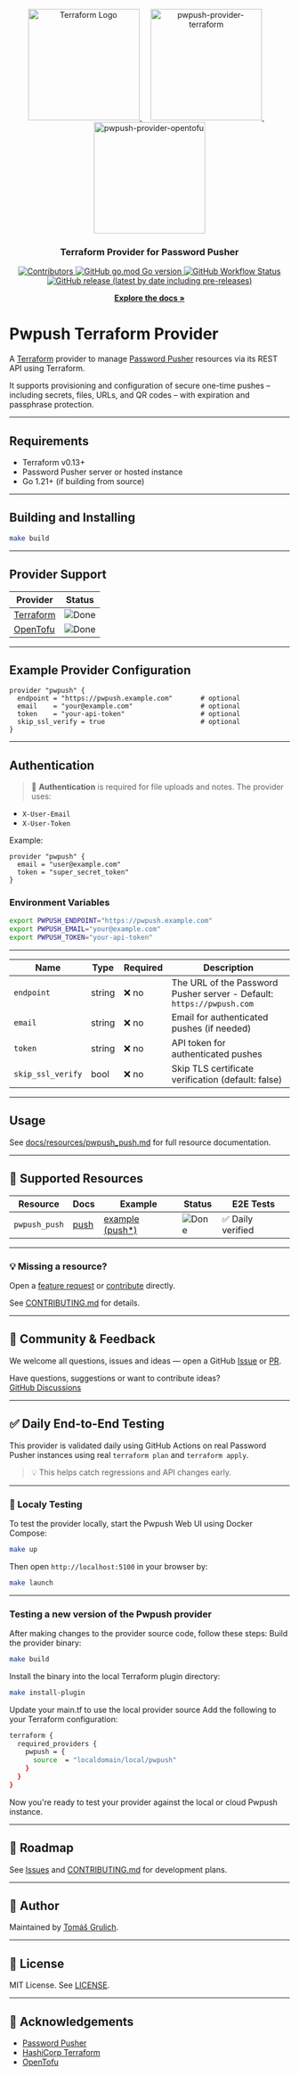 <p align="center">
  <a href="https://registry.terraform.io/providers/grulicht/pwpush/latest/docs">
    <img src="https://www.datocms-assets.com/2885/1731373310-terraform_white.svg" alt="Terraform Logo" width="200">
  </a>
  &nbsp;&nbsp;&nbsp;
  <a href="https://github.com/grulicht/terraform-provider-pwpush">
    <img src="https://docs.pwpush.com/assets/images/logo-transparent-sm-bare.png" alt="pwpush-provider-terraform" width="200">
  </a>
  &nbsp;&nbsp;&nbsp;
  <a href="https://search.opentofu.org/provider/grulicht/pwpush/latest">
    <img src="https://raw.githubusercontent.com/opentofu/brand-artifacts/main/full/transparent/SVG/on-dark.svg#gh-dark-mode-only" alt="pwpush-provider-opentofu" width="200">
  </a>
  <h3 align="center" style="font-weight: bold">Terraform Provider for Password Pusher</h3>
  <p align="center">
    <a href="https://github.com/grulicht/terraform-provider-pwpush/graphs/contributors">
      <img alt="Contributors" src="https://img.shields.io/github/contributors/grulicht/terraform-provider-pwpush">
    </a>
    <a href="https://golang.org/doc/devel/release.html">
      <img alt="GitHub go.mod Go version" src="https://img.shields.io/github/go-mod/go-version/grulicht/terraform-provider-pwpush">
    </a>
    <a href="https://github.com/grulicht/terraform-provider-pwpush/actions?query=workflow%3Arelease">
      <img alt="GitHub Workflow Status" src="https://img.shields.io/github/actions/workflow/status/grulicht/terraform-provider-pwpush/release.yml?branch=main&label=release">
    </a>
    <a href="https://github.com/grulicht/terraform-provider-pwpush/releases">
      <img alt="GitHub release (latest by date including pre-releases)" src="https://img.shields.io/github/v/release/grulicht/terraform-provider-pwpush?include_prereleases">
    </a>
  </p>
  <p align="center">
    <a href="https://github.com/grulicht/terraform-provider-pwpush/tree/main/docs"><strong>Explore the docs »</strong></a>
  </p>
</p>

# Pwpush Terraform Provider

A [Terraform](https://www.terraform.io) provider to manage [Password Pusher](https://pwpush.com/) resources via its REST API using Terraform.

It supports provisioning and configuration of secure one-time pushes – including secrets, files, URLs, and QR codes – with expiration and passphrase protection.

---

## Requirements

- Terraform v0.13+
- Password Pusher server or hosted instance
- Go 1.21+ (if building from source)

---

## Building and Installing

```bash
make build
```

---

## Provider Support

| Provider                                                                 | Status                                                              |
|--------------------------------------------------------------------------|----------------------------------------------------------------------|
| [Terraform](https://registry.terraform.io/providers/grulicht/pwpush/latest)  | ![Done](https://img.shields.io/badge/status-done-brightgreen)       |
| [OpenTofu](https://search.opentofu.org/provider/grulicht/pwpush/latest)      | ![Done](https://img.shields.io/badge/status-done-brightgreen)       |

---

## Example Provider Configuration

```hcl
provider "pwpush" {
  endpoint = "https://pwpush.example.com"       # optional
  email    = "your@example.com"                 # optional
  token    = "your-api-token"                   # optional
  skip_ssl_verify = true                        # optional
}
```

---

## Authentication

> 🔐 **Authentication** is required for file uploads and notes. The provider uses:
- `X-User-Email`
- `X-User-Token`

Example:

```hcl
provider "pwpush" {
  email = "user@example.com"
  token = "super_secret_token"
}
```

### Environment Variables

```bash
export PWPUSH_ENDPOINT="https://pwpush.example.com"
export PWPUSH_EMAIL="your@example.com"
export PWPUSH_TOKEN="your-api-token"
```

---

| Name             | Type    | Required | Description                                                                        |
|------------------|---------|----------|------------------------------------------------------------------------------------|
| `endpoint`       | string  | ❌ no    | The URL of the Password Pusher server - Default: `https://pwpush.com`              |
| `email`          | string  | ❌ no    | Email for authenticated pushes (if needed)                                         |
| `token`          | string  | ❌ no    | API token for authenticated pushes                                                 |
| `skip_ssl_verify`| bool    | ❌ no    | Skip TLS certificate verification (default: false)                                 |

---

## Usage

See [docs/resources/pwpush_push.md](./pwpush_push_resource.md) for full resource documentation.

---

## 🧩 Supported Resources

| Resource       | Docs                                  | Example                       | Status                                                        | E2E Tests             |
|----------------|---------------------------------------|-------------------------------|---------------------------------------------------------------|-----------------------|
| `pwpush_push`  | [push](docs/resources/pwpush_push.md) | [example (push*)](examples/)     | ![Done](https://img.shields.io/badge/status-done-brightgreen) |  ✅ Daily verified    |

---

### 💡 Missing a resource?

Open a [feature request](https://github.com/grulicht/terraform-provider-pwpush/issues) or [contribute](https://github.com/grulicht/terraform-provider-pwpush/pulls) directly.

See [CONTRIBUTING.md](./.github/CONTRIBUTING.md) for details.

---

## 💬 Community & Feedback

We welcome all questions, issues and ideas — open a GitHub [Issue](https://github.com/grulicht/terraform-provider-pwpush/issues) or [PR](https://github.com/grulicht/terraform-provider-pwpush/pulls).

Have questions, suggestions or want to contribute ideas?  
[GitHub Discussions](https://github.com/grulicht/terraform-provider-pwpush/discussions)

---

## ✅ Daily End-to-End Testing

This provider is validated daily using GitHub Actions on real Password Pusher instances using real `terraform plan` and `terraform apply`.

> 💡 This helps catch regressions and API changes early.

---

### 🧪 Localy Testing
To test the provider locally, start the Pwpush Web UI using Docker Compose:
```sh
make up
```
Then open `http://localhost:5100` in your browser by:
```sh
make launch
```

---

### Testing a new version of the Pwpush provider
After making changes to the provider source code, follow these steps:
Build the provider binary:
```sh
make build
```
Install the binary into the local Terraform plugin directory:
```sh
make install-plugin
```
Update your main.tf to use the local provider source
Add the following to your Terraform configuration:
```sh
terraform {
  required_providers {
    pwpush = {
      source  = "localdomain/local/pwpush"
    }
  }
}
```
Now you're ready to test your provider against the local or cloud Pwpush instance.

---

## 📍 Roadmap

See [Issues](https://github.com/grulicht/terraform-provider-pwpush/issues) and [CONTRIBUTING.md](./.github/CONTRIBUTING.md) for development plans.

---

## 👤 Author

Maintained by [Tomáš Grulich](https://github.com/grulicht).

---

## 📜 License

MIT License. See [LICENSE](./LICENSE).

---

## 🙌 Acknowledgements

- [Password Pusher](https://pwpush.com)
- [HashiCorp Terraform](https://www.terraform.io)
- [OpenTofu](https://opentofu.org)
